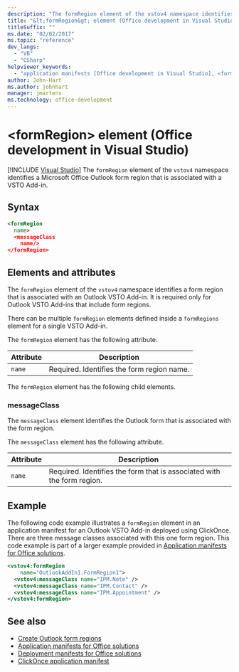 ```yaml
---
description: "The formRegion element of the vstov4 namespace identifies a Microsoft Office Outlook form region that is associated with a VSTO Add-in."
title: "&lt;formRegion&gt; element (Office development in Visual Studio)"
titleSuffix: ""
ms.date: "02/02/2017"
ms.topic: "reference"
dev_langs:
  - "VB"
  - "CSharp"
helpviewer_keywords:
  - "application manifests [Office development in Visual Studio], <formRegion> element"
author: John-Hart
ms.author: johnhart
manager: jmartens
ms.technology: office-development
---
```

# &lt;formRegion&gt; element (Office development in Visual Studio)

 [!INCLUDE [Visual Studio](~/includes/applies-to-version/vs-windows-only.md)]
  The `formRegion` element of the `vstov4` namespace identifies a Microsoft Office Outlook form region that is associated with a VSTO Add-in.

## Syntax

```xml
<formRegion
  name>
  <messageClass
    name/>
</formRegion>
```

## Elements and attributes
 The `formRegion` element of the `vstov4` namespace identifies a form region that is associated with an Outlook VSTO Add-in. It is required only for Outlook VSTO Add-ins that include form regions.

 There can be multiple `formRegion` elements defined inside a `formRegions` element for a single VSTO Add-in.

 The `formRegion` element has the following attribute.

|Attribute|Description|
|---------------|-----------------|
|`name`|Required. Identifies the form region name.|

 The `formRegion` element has the following child elements.

### messageClass
 The `messageClass` element identifies the Outlook form that is associated with the form region.

 The `messageClass` element has the following attribute.

|Attribute|Description|
|---------------|-----------------|
|`name`|Required. Identifies the form that is associated with the form region.|

## Example
 The following code example illustrates a `formRegion` element in an application manifest for an Outlook VSTO Add-in deployed using ClickOnce. There are three message classes associated with this one form region. This code example is part of a larger example provided in [Application manifests for Office solutions](../vsto/application-manifests-for-office-solutions.md).

```xml
<vstov4:formRegion
    name="OutlookAddIn1.FormRegion1">
  <vstov4:messageClass name="IPM.Note" />
  <vstov4:messageClass name="IPM.Contact" />
  <vstov4:messageClass name="IPM.Appointment" />
</vstov4:formRegion>
```

## See also

- [Create Outlook form regions](../vsto/creating-outlook-form-regions.md)
- [Application manifests for Office solutions](../vsto/application-manifests-for-office-solutions.md)
- [Deployment manifests for Office solutions](../vsto/deployment-manifests-for-office-solutions.md)
- [ClickOnce application manifest](../deployment/clickonce-application-manifest.md)
